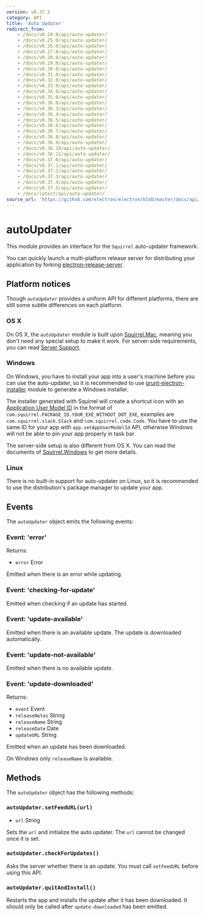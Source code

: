 ```yaml
---
version: v0.37.5
category: API
title: 'Auto Updater'
redirect_from:
    - /docs/v0.24.0/api/auto-updater/
    - /docs/v0.25.0/api/auto-updater/
    - /docs/v0.26.0/api/auto-updater/
    - /docs/v0.27.0/api/auto-updater/
    - /docs/v0.28.0/api/auto-updater/
    - /docs/v0.29.0/api/auto-updater/
    - /docs/v0.30.0/api/auto-updater/
    - /docs/v0.31.0/api/auto-updater/
    - /docs/v0.32.0/api/auto-updater/
    - /docs/v0.33.0/api/auto-updater/
    - /docs/v0.34.0/api/auto-updater/
    - /docs/v0.35.0/api/auto-updater/
    - /docs/v0.36.0/api/auto-updater/
    - /docs/v0.36.3/api/auto-updater/
    - /docs/v0.36.4/api/auto-updater/
    - /docs/v0.36.5/api/auto-updater/
    - /docs/v0.36.6/api/auto-updater/
    - /docs/v0.36.7/api/auto-updater/
    - /docs/v0.36.8/api/auto-updater/
    - /docs/v0.36.9/api/auto-updater/
    - /docs/v0.36.10/api/auto-updater/
    - /docs/v0.36.11/api/auto-updater/
    - /docs/v0.37.0/api/auto-updater/
    - /docs/v0.37.1/api/auto-updater/
    - /docs/v0.37.2/api/auto-updater/
    - /docs/v0.37.3/api/auto-updater/
    - /docs/v0.37.4/api/auto-updater/
    - /docs/v0.37.5/api/auto-updater/
    - /docs/latest/api/auto-updater/
source_url: 'https://github.com/electron/electron/blob/master/docs/api/auto-updater.md'
---
```


# autoUpdater

This module provides an interface for the `Squirrel` auto-updater framework.

You can quickly launch a multi-platform release server for distributing your
application by forking [electron-release-server][electron-release-server].

## Platform notices

Though `autoUpdater` provides a uniform API for different platforms, there are
still some subtle differences on each platform.

### OS X

On OS X, the `autoUpdater` module is built upon [Squirrel.Mac][squirrel-mac],
meaning you don't need any special setup to make it work. For server-side
requirements, you can read [Server Support][server-support].

### Windows

On Windows, you have to install your app into a user's machine before you can
use the auto-updater, so it is recommended to use
[grunt-electron-installer][installer] module to generate a Windows installer.

The installer generated with Squirrel will create a shortcut icon with an
[Application User Model ID][app-user-model-id] in the format of
`com.squirrel.PACKAGE_ID.YOUR_EXE_WITHOUT_DOT_EXE`, examples are
`com.squirrel.slack.Slack` and `com.squirrel.code.Code`. You have to use the
same ID for your app with `app.setAppUserModelId` API, otherwise Windows will
not be able to pin your app properly in task bar.

The server-side setup is also different from OS X. You can read the documents of
[Squirrel.Windows][squirrel-windows] to get more details.

### Linux

There is no built-in support for auto-updater on Linux, so it is recommended to
use the distribution's package manager to update your app.

## Events

The `autoUpdater` object emits the following events:

### Event: 'error'

Returns:

* `error` Error

Emitted when there is an error while updating.

### Event: 'checking-for-update'

Emitted when checking if an update has started.

### Event: 'update-available'

Emitted when there is an available update. The update is downloaded
automatically.

### Event: 'update-not-available'

Emitted when there is no available update.

### Event: 'update-downloaded'

Returns:

* `event` Event
* `releaseNotes` String
* `releaseName` String
* `releaseDate` Date
* `updateURL` String

Emitted when an update has been downloaded.

On Windows only `releaseName` is available.

## Methods

The `autoUpdater` object has the following methods:

### `autoUpdater.setFeedURL(url)`

* `url` String

Sets the `url` and initialize the auto updater. The `url` cannot be changed
once it is set.

### `autoUpdater.checkForUpdates()`

Asks the server whether there is an update. You must call `setFeedURL` before
using this API.

### `autoUpdater.quitAndInstall()`

Restarts the app and installs the update after it has been downloaded. It
should only be called after `update-downloaded` has been emitted.

[squirrel-mac]: https://github.com/Squirrel/Squirrel.Mac
[server-support]: https://github.com/Squirrel/Squirrel.Mac#server-support
[squirrel-windows]: https://github.com/Squirrel/Squirrel.Windows
[installer]: https://github.com/atom/grunt-electron-installer
[app-user-model-id]: https://msdn.microsoft.com/en-us/library/windows/desktop/dd378459(v=vs.85).aspx
[electron-release-server]: https://github.com/ArekSredzki/electron-release-server
